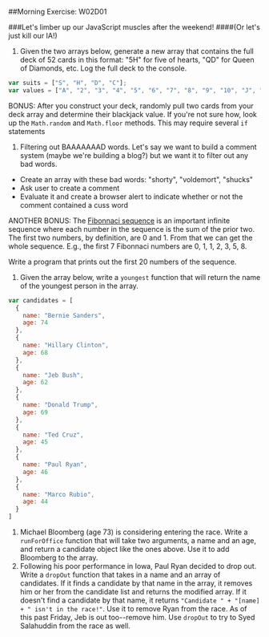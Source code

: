 ##Morning Exercise: W02D01

###Let's limber up our JavaScript muscles after the weekend!
####(Or let's just kill our IA!)

1. Given the two arrays below, generate a new array that contains the full deck of 52 cards in this format: "5H" for five of hearts, "QD" for Queen of Diamonds, etc. Log the full deck to the console.
```js
var suits = ["S", "H", "D", "C"];
var values = ["A", "2", "3", "4", "5", "6", "7", "8", "9", "10", "J", "Q", "K"];
```
BONUS: After you construct your deck, randomly pull two cards from your deck array and determine their blackjack value. If you're not sure how, look up the `Math.random` and `Math.floor` methods.  This may require several `if` statements
1. Filtering out BAAAAAAAD words. Let's say we want to build a comment system (maybe we're building a blog?) but we want it to filter out any bad words.
  * Create an array with these bad words: "shorty", "voldemort", "shucks"
  * Ask user to create a comment
  * Evaluate it and create a browser alert to indicate whether or not the comment contained a cuss word

ANOTHER BONUS: The [Fibonnaci sequence](https://en.wikipedia.org/wiki/Fibonacci_number) is an important infinite sequence where each number in the sequence is the sum of the prior two. The first two numbers, by definition, are 0 and 1. From that we can get the whole sequence. E.g., the first 7 Fibonnaci numbers are 0, 1, 1, 2, 3, 5, 8.

Write a program that prints out the first 20 numbers of the sequence.

1. Given the array below, write a `youngest` function that will return the name of the youngest person in the array.
```js
var candidates = [
  {
    name: "Bernie Sanders",
    age: 74
  },
  {
    name: "Hillary Clinton",
    age: 68
  },
  {
    name: "Jeb Bush",
    age: 62
  },
  {
    name: "Donald Trump",
    age: 69
  },
  {
    name: "Ted Cruz",
    age: 45
  },
  {
    name: "Paul Ryan",
    age: 46
  },
  {
    name: "Marco Rubio",
    age: 44
  }
]
```
1. Michael Bloomberg (age 73) is considering entering the race. Write a `runForOffice` function that will take two arguments, a name and an age, and return a candidate object like the ones above. Use it to add Bloomberg to the array.
1. Following his poor performance in Iowa, Paul Ryan decided to drop out. Write a `dropOut` function that takes in a name and an array of candidates. If it finds a candidate by that name in the array, it removes him or her from the candidate list and returns the modified array. If it doesn't find a candidate by that name, it returns `"Candidate " + "[name] + " isn't in the race!"`. Use it to remove Ryan from the race. As of this past Friday, Jeb is out too--remove him.  Use `dropOut` to try to Syed Salahuddin from the race as well.
